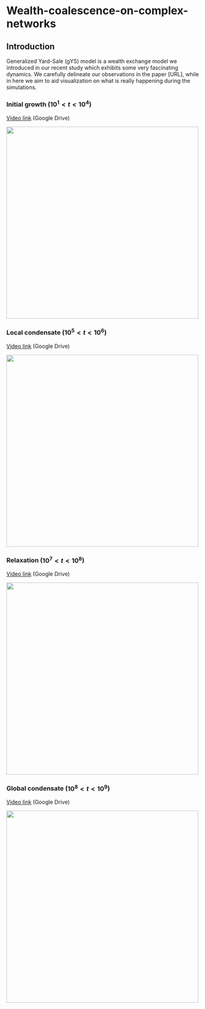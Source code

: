 # Wealth-coalescence-on-complex-networks

## Introduction
Generalized Yard-Sale (gYS) model is a wealth exchange model we introduced in our recent study which exhibits some very fascinating dynamics. We carefully delineate our observations in the paper [URL], while in here we aim to aid visualization on what is really happening during the simulations. 






### Initial growth ($10^1 < t < 10^4$)

[Video link](https://drive.google.com/file/d/1wDLWEYJveX0tX26qWktbd9tYN1gWEwkS/view?usp=share_link) (Google Drive)

<img src="https://user-images.githubusercontent.com/73336039/223454770-ea451211-e225-4506-82f0-6157ff966b3c.png" width="500" height="500" />


### Local condensate ($10^5 < t < 10^6$)

[Video link](https://drive.google.com/file/d/12hHhMHN0Bl-iAV__TnQnWWO1TFTtF0ef/view?usp=share_link) (Google Drive)

<img src="https://user-images.githubusercontent.com/73336039/223454798-75b65b77-4b13-40ae-becd-531accbec6a6.png" width="500" height="500" />


### Relaxation ($10^7 < t < 10^8$)

[Video link](https://drive.google.com/file/d/1-oZu167EcNQZnJlnaDbg2dm_PZQLSlCU/view?usp=share_link) (Google Drive)

<img src="https://user-images.githubusercontent.com/73336039/223454819-97870ff5-b870-4f05-974c-9acb574ba8d3.png" width="500" height="500" />


### Global condensate ($10^8 < t < 10^9$)

[Video link](https://drive.google.com/file/d/1jkMI_qgEmncgAqNV9xwKzFJ3OhkflxvZ/view?usp=share_link) (Google Drive)

<img src="https://user-images.githubusercontent.com/73336039/223454848-c463f3d9-df5d-45e1-89ec-42cc9c689242.png" width="500" height="500" />
